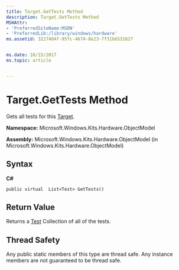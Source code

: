```yaml
---
title: Target.GetTests Method
description: Target.GetTests Method
MSHAttr:
- 'PreferredSiteName:MSDN'
- 'PreferredLib:/library/windows/hardware'
ms.assetid: 3227404f-95fc-4674-8e23-7f31b6531627


ms.date: 10/15/2017
ms.topic: article


---
```


# Target.GetTests Method


Gets all tests for this [Target](target-class.md).

**Namespace:** Microsoft.Windows.Kits.Hardware.ObjectModel

**Assembly:** Microsoft.Windows.Kits.Hardware.ObjectModel (in Microsoft.Windows.Kits.Hardware.ObjectModel)

## <span id="Syntax"></span><span id="syntax"></span><span id="SYNTAX"></span>Syntax


**C#**

`public virtual  List<Test> GetTests()`

## <span id="Return_Value"></span><span id="return_value"></span><span id="RETURN_VALUE"></span>Return Value


Returns a [Test](test-class.md) Collection of all of the tests.

## <span id="Thread_Safety"></span><span id="thread_safety"></span><span id="THREAD_SAFETY"></span>Thread Safety


Any public static members of this type are thread safe. Any instance members are not guaranteed to be thread safe.

 

 






